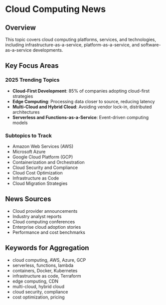 # Cloud Computing News

## Overview
This topic covers cloud computing platforms, services, and technologies, including infrastructure-as-a-service, platform-as-a-service, and software-as-a-service developments.

## Key Focus Areas

### 2025 Trending Topics
- **Cloud-First Development**: 85% of companies adopting cloud-first strategies
- **Edge Computing**: Processing data closer to source, reducing latency
- **Multi-Cloud and Hybrid Cloud**: Avoiding vendor lock-in, distributed architectures
- **Serverless and Functions-as-a-Service**: Event-driven computing models

### Subtopics to Track
- Amazon Web Services (AWS)
- Microsoft Azure
- Google Cloud Platform (GCP)
- Containerization and Orchestration
- Cloud Security and Compliance
- Cloud Cost Optimization
- Infrastructure as Code
- Cloud Migration Strategies

## News Sources
- Cloud provider announcements
- Industry analyst reports
- Cloud computing conferences
- Enterprise cloud adoption stories
- Performance and cost benchmarks

## Keywords for Aggregation
- cloud computing, AWS, Azure, GCP
- serverless, functions, lambda
- containers, Docker, Kubernetes
- infrastructure as code, Terraform
- edge computing, CDN
- multi-cloud, hybrid cloud
- cloud security, compliance
- cost optimization, pricing